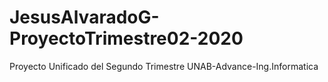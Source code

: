 # JesusAlvaradoG-ProyectoTrimestre02-2020
Proyecto Unificado del Segundo Trimestre UNAB-Advance-Ing.Informatica
